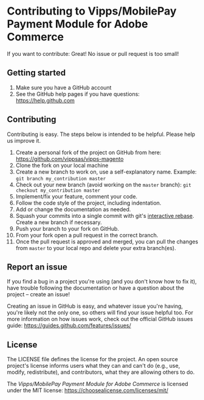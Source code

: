 <!-- START_METADATA
---
sidebar_label: Contributing
sidebar_position: 100
draft: true
hide_table_of_contents: true
pagination_next: null
pagination_prev: null
---
END_METADATA -->

# Contributing to Vipps/MobilePay Payment Module for Adobe Commerce

If you want to contribute: Great! No issue or pull request is too small!

## Getting started

1. Make sure you have a GitHub account
1. See the GitHub help pages if you have questions: https://help.github.com

## Contributing

Contributing is easy. The steps below is intended to be helpful. Please help us improve it.

1. Create a personal fork of the project on GitHub from here: https://github.com/vippsas/vipps-magento
1. Clone the fork on your local machine
1. Create a new branch to work on, use a self-explanatory name. Example: `git branch my_contribution master`
1. Check out your new branch (avoid working on the `master` branch): `git checkout my_contribution master`
1. Implement/fix your feature, comment your code.
1. Follow the code style of the project, including indentation.
1. Add or change the documentation as needed.
1. Squash your commits into a single commit with git's [interactive rebase](https://help.github.com/articles/interactive-rebase). Create a new branch if necessary.
1. Push your branch to your fork on GitHub.
1. From your fork open a pull request in the correct branch.
1. Once the pull request is approved and merged, you can pull the changes from `master` to your local repo and delete your extra branch(es).

## Report an issue

If you find a bug in a project you're using (and you don't know how to fix it), have trouble following the documentation or have a question about the project – create an issue!

Creating an issue in GitHub is easy, and whatever issue you're having, you're likely not the only one, so others will find your issue helpful too. For more information on how issues work, check out the official GitHub issues guide: https://guides.github.com/features/issues/

## License

The LICENSE file defines the license for the project. An open source project's license informs users what they can and can't do (e.g., use, modify, redistribute), and contributors, what they are allowing others to do.

The *Vipps/MobilePay Payment Module for Adobe Commerce* is licensed under the MIT license: https://choosealicense.com/licenses/mit/
